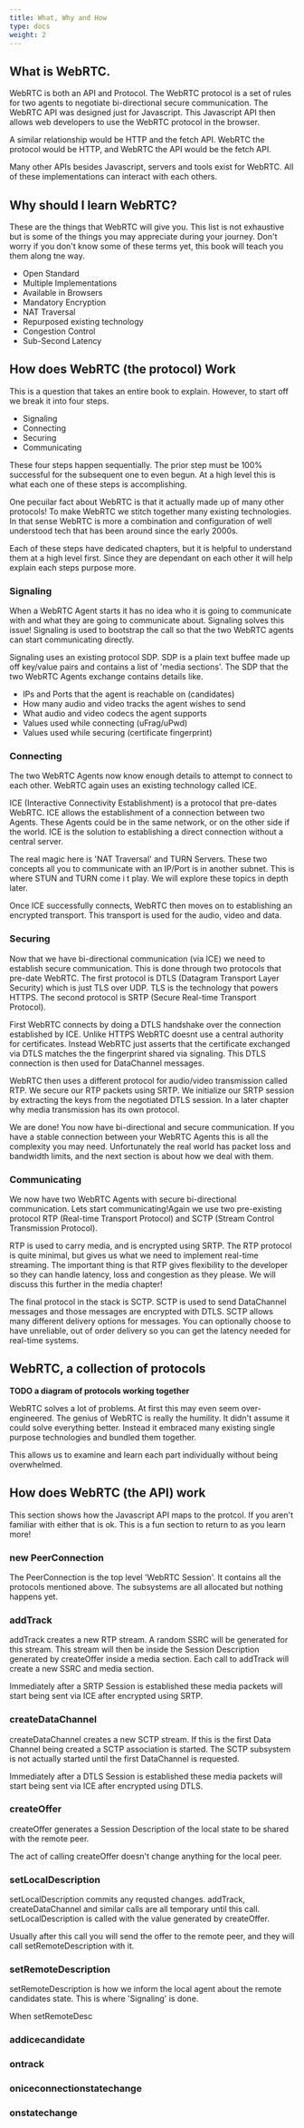 ```yaml
---
title: What, Why and How
type: docs
weight: 2
---
```



## What is WebRTC.

WebRTC is both an API and Protocol. The WebRTC protocol is a set of rules for two agents to negotiate bi-directional secure communication. The WebRTC API was designed just for Javascript. This Javascript API then allows web developers to use the WebRTC protocol in the browser.

A similar relationship would be HTTP and the fetch API. WebRTC the protocol would be HTTP, and WebRTC the API would be the fetch API.

Many other APIs besides Javascript, servers and tools exist for WebRTC. All of these implementations can interact with each others.

## Why should I learn WebRTC?

These are the things that WebRTC will give you. This list is not exhaustive but is some of the things you may appreciate during your journey. Don't worry if you don't know some of these terms yet, this book will teach you them along tne way.

* Open Standard
* Multiple Implementations
* Available in Browsers
* Mandatory Encryption
* NAT Traversal
* Repurposed existing technology
* Congestion Control
* Sub-Second Latency

## How does WebRTC (the protocol) Work

This is a question that takes an entire book to explain. However, to start off we break it into four steps.

* Signaling
* Connecting
* Securing
* Communicating

These four steps happen sequentially. The prior step must be 100% successful for the subsequent one to even begun. At a high level this is what each one of these steps is accomplishing.

One pecuilar fact about WebRTC is that it actually made up of many other protocols! To make WebRTC we stitch together many existing technologies. In that sense WebRTC is more a combination and configuration of well understood tech that has been around since the early 2000s.

Each of these steps have dedicated chapters, but it is helpful to understand them at a high level first. Since they are dependant on each other it will help explain each steps purpose more.

### Signaling

When a WebRTC Agent starts it has no idea who it is going to communicate with and what they are going to communicate about. Signaling solves this issue! Signaling is used to bootstrap the call so that the two WebRTC agents can start communicating directly.

Signaling uses an existing protocol SDP. SDP is a plain text buffee made up off key/value pairs and contains a list of 'media sections'. The SDP that the two WebRTC Agents exchange contains details like.

* IPs and Ports that the agent is reachable on (candidates)
* How many audio and video tracks the agent wishes to send
* What audio and video codecs the agent supports
* Values used while connecting (uFrag/uPwd)
* Values used while securing (certificate fingerprint)

### Connecting

The two WebRTC Agents now know enough details to attempt to connect to each other. WebRTC again uses an existing technology called ICE.

ICE (Interactive Connectivity Establishment) is a protocol that pre-dates WebRTC. ICE allows the establishment of a connection between two Agents. These Agents could be in the same network, or on the other side if the world. ICE is the solution to establishing a direct connection without a central server.

The real magic here is 'NAT Traversal' and TURN Servers. These two concepts all you to communicate with an IP/Port is in another subnet. This is where STUN and TURN come i t play. We will explore these topics in depth later.

Once ICE successfully connects, WebRTC then moves on to establishing an encrypted transport. This transport is used for the audio, video and data.


### Securing

Now that we have bi-directional communication (via ICE) we need to establish secure communication. This is done through two protocols that pre-date WebRTC. The first protocol is DTLS (Datagram Transport Layer Security) which is just TLS over UDP. TLS is the technology that powers HTTPS. The second protocol is SRTP (Secure Real-time Transport Protocol).

First WebRTC connects by doing a DTLS handshake over the connection established by ICE. Unlike HTTPS WebRTC doesnt use a central authority for certificates. Instead WebRTC just asserts that the certificate exchanged via DTLS matches the the fingerprint shared via signaling. This DTLS connection is then used for DataChannel messages.

WebRTC then uses a different protocol for audio/video transmission called RTP. We secure our RTP packets using SRTP. We initialize our SRTP session by extracting the keys from the negotiated DTLS session. In a later chapter why media transmission has its own protocol.

We are done! You now have bi-directional and secure communication. If you have a stable connection between your WebRTC Agents this is all the complexity you may need. Unfortunately the real world has packet loss and bandwidth limits, and the next section is about how we deal with them.

### Communicating

We now have two WebRTC Agents with secure bi-directional communication. Lets start communicating!Again we use two pre-existing protocol RTP  (Real-time Transport Protocol) and SCTP (Stream Control Transmission Protocol). 

RTP is used to carry media, and is encrypted using SRTP. The RTP protocol is quite minimal, but gives us what we need to implement real-time streaming. The important thing is that RTP gives flexibility to the developer so they can handle latency, loss and congestion as they please. We will discuss this further in the media chapter!

The final protocol in the stack is SCTP. SCTP is used to send DataChannel messages and those messages are encrypted with DTLS. SCTP allows many different delivery options for messages. You can optionally choose to have unreliable, out of order delivery so you can get the latency needed for real-time systems.


## WebRTC, a collection of protocols

**TODO a diagram of protocols working together**

WebRTC solves a lot of problems. At first this may even seem over-engineered. The genius of WebRTC is really the humility. It didn't assume it could solve everything better. Instead it embraced many existing single purpose technologies and bundled them together.

This allows us to examine and learn each part individually without being overwhelmed.

## How does WebRTC (the API) work

This section shows how the Javascript API maps to the protcol. If you aren't familiar with either that is ok. This is a fun section to return to as you learn more!


### new PeerConnection
The PeerConnection is the top level 'WebRTC Session'. It contains all the protocols mentioned above. The subsystems are all allocated but nothing happens yet.


### addTrack

addTrack creates a new RTP stream. A random SSRC will be generated for this stream. This stream will then be inside the Session Description generated by createOffer inside a media section. Each call to addTrack will create a new SSRC and media section.

Immediately after a SRTP Session is established these media packets will start being sent via ICE after encrypted using SRTP.


### createDataChannel

createDataChannel creates a new SCTP
stream. If this is the first Data Channel being created a SCTP association is started. The SCTP subsystem is not actually started until the first DataChannel is requested.

Immediately after a DTLS Session is established these media packets will start being sent via ICE after encrypted using DTLS.

### createOffer

createOffer generates a Session Description of the local state to be shared with the remote peer.

The act of calling createOffer doesn't change anything for the local peer.


### setLocalDescription

setLocalDescription commits any requsted changes. addTrack, createDataChannel and similar calls are all temporary until this call. setLocalDescription is called with the value generated by createOffer.

Usually after this call you will send the offer to the remote peer, and they will call setRemoteDescription with it.

### setRemoteDescription

setRemoteDescription is how we inform the local agent about the remote candidates state. This is where 'Signaling' is done.

When setRemoteDesc

### addicecandidate

### ontrack

### oniceconnectionstatechange

### onstatechange
